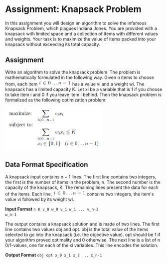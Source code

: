 Assignment: Knapsack Problem
=====================

In this assignment you will design an algorithm to solve the infamous Knapsack Problem, which
plagues Indiana Jones. You are provided with a knapsack with limited space and a collection of
items with different values and weights. Your task is to maximize the value of items packed into
your knapsack without exceeding its total capacity.


Assignment
----------------
Write an algorithm to solve the knapsack problem. The problem is mathematically formulated in
the following way. Given n items to choose from, each item ![](knapsack_0.png) has a value vi and a
weight wi. The knapsack has a limited capacity K. Let xi be a variable that is 1 if you choose
to take item i and 0 if you leave item i behind. Then the knapsack problem is formalized as the
following optimization problem:

![](knapsack_1.png)

Data Format Specification
-------------------------
A knapsack input contains n + 1 lines. The first line contains two integers, the first is the number
of items in the problem, n. The second number is the capacity of the knapsack, K. The remaining
lines present the data for each of the items. Each line, ![](knapsack_0.png) contains two integers, the
item's value vi followed by its weight wi.

<b>Input Format</b>
<code>n K
v_0 w_0
v_1 w_1
...
v_n-1 w_n-1</code>

The output contains a knapsack solution and is made of two lines. The first line contains two values
obj and opt. obj is the total value of the items selected to go into the knapsack (i.e. the objective
value). opt should be 1 if your algorithm proved optimality and 0 otherwise. The next line is a list
of n 0/1-values, one for each of the xi variables. This line encodes the solution.

<b>Output Format</b>
<code>obj opt
x_0 x_1 x_2 ... x_n-1</code>

